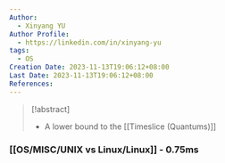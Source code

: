 ```yaml
---
Author:
  - Xinyang YU
Author Profile:
  - https://linkedin.com/in/xinyang-yu
tags:
  - OS
Creation Date: 2023-11-13T19:06:12+08:00
Last Date: 2023-11-13T19:06:12+08:00
References:
---
```

>[!abstract]
>- A lower bound to the [[Timeslice (Quantums)]]


### [[OS/MISC/UNIX vs Linux/Linux]] - 0.75ms